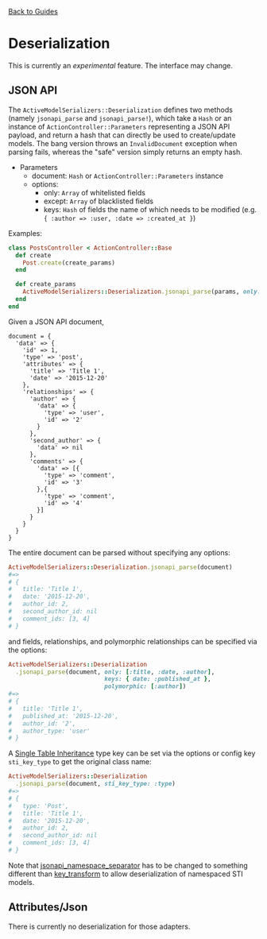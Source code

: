 [Back to Guides](../README.md)

# Deserialization

This is currently an *experimental* feature. The interface may change.

## JSON API

The `ActiveModelSerializers::Deserialization` defines two methods (namely `jsonapi_parse` and `jsonapi_parse!`), which take a `Hash` or an instance of `ActionController::Parameters` representing a JSON API payload, and return a hash that can directly be used to create/update models. The bang version throws an `InvalidDocument` exception when parsing fails, whereas the "safe" version simply returns an empty hash.

- Parameters
  - document: `Hash` or `ActionController::Parameters` instance
  - options:
    - only: `Array` of whitelisted fields
    - except: `Array` of blacklisted fields
    - keys: `Hash` of fields the name of which needs to be modified (e.g. `{ :author => :user, :date => :created_at }`)

Examples:

```ruby
class PostsController < ActionController::Base
  def create
    Post.create(create_params)
  end

  def create_params
    ActiveModelSerializers::Deserialization.jsonapi_parse(params, only: [:title, :content, :author])
  end
end
```



Given a JSON API document,

```
document = {
  'data' => {
    'id' => 1,
    'type' => 'post',
    'attributes' => {
      'title' => 'Title 1',
      'date' => '2015-12-20'
    },
    'relationships' => {
      'author' => {
        'data' => {
          'type' => 'user',
          'id' => '2'
        }
      },
      'second_author' => {
        'data' => nil
      },
      'comments' => {
        'data' => [{
          'type' => 'comment',
          'id' => '3'
        },{
          'type' => 'comment',
          'id' => '4'
        }]
      }
    }
  }
}
```

The entire document can be parsed without specifying any options:
```ruby
ActiveModelSerializers::Deserialization.jsonapi_parse(document)
#=>
# {
#   title: 'Title 1',
#   date: '2015-12-20',
#   author_id: 2,
#   second_author_id: nil
#   comment_ids: [3, 4]
# }
```

and fields, relationships, and polymorphic relationships can be specified via the options:

```ruby
ActiveModelSerializers::Deserialization
  .jsonapi_parse(document, only: [:title, :date, :author],
                           keys: { date: :published_at },
                           polymorphic: [:author])
#=>
# {
#   title: 'Title 1',
#   published_at: '2015-12-20',
#   author_id: '2',
#   author_type: 'user'
# }
```

A [Single Table Inheritance](http://api.rubyonrails.org/classes/ActiveRecord/Inheritance.html) type key can be set via the options or config key `sti_key_type` to get the original class name:

```ruby
ActiveModelSerializers::Deserialization
  .jsonapi_parse(document, sti_key_type: :type)
#=>
# {
#   type: 'Post',
#   title: 'Title 1',
#   date: '2015-12-20',
#   author_id: 2,
#   second_author_id: nil
#   comment_ids: [3, 4]
# }
```

Note that [jsonapi_namespace_separator](configuration_options.md#jsonapi_namespace_separator) has to be changed to something different than [key_transform](configuration_options.md#key_transform) to allow deserialization of namespaced STI models.

## Attributes/Json

There is currently no deserialization for those adapters.
